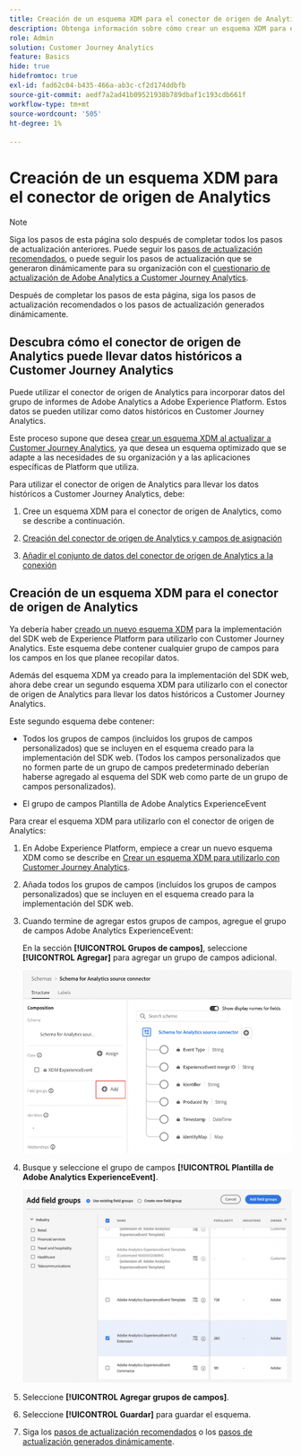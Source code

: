 ```yaml
---
title: Creación de un esquema XDM para el conector de origen de Analytics
description: Obtenga información sobre cómo crear un esquema XDM para el conector de origen de Analytics
role: Admin
solution: Customer Journey Analytics
feature: Basics
hide: true
hidefromtoc: true
exl-id: fad62c04-b435-466a-ab3c-cf2d174ddbfb
source-git-commit: aedf7a2ad41b09521938b789dbaf1c193cdb661f
workflow-type: tm+mt
source-wordcount: '505'
ht-degree: 1%

---
```


# Creación de un esquema XDM para el conector de origen de Analytics

>[!NOTE]
> 
>Siga los pasos de esta página solo después de completar todos los pasos de actualización anteriores. Puede seguir los [pasos de actualización recomendados](/help/getting-started/cja-upgrade/cja-upgrade-recommendations.md#recommended-upgrade-steps-for-most-organizations), o puede seguir los pasos de actualización que se generaron dinámicamente para su organización con el [cuestionario de actualización de Adobe Analytics a Customer Journey Analytics](https://gigazelle.github.io/cja-ttv/).
>
>Después de completar los pasos de esta página, siga los pasos de actualización recomendados o los pasos de actualización generados dinámicamente.

## Descubra cómo el conector de origen de Analytics puede llevar datos históricos a Customer Journey Analytics

Puede utilizar el conector de origen de Analytics para incorporar datos del grupo de informes de Adobe Analytics a Adobe Experience Platform. Estos datos se pueden utilizar como datos históricos en Customer Journey Analytics.

Este proceso supone que desea [crear un esquema XDM al actualizar a Customer Journey Analytics](/help/getting-started/cja-upgrade/cja-upgrade-schema-create.md), ya que desea un esquema optimizado que se adapte a las necesidades de su organización y a las aplicaciones específicas de Platform que utiliza.

Para utilizar el conector de origen de Analytics para llevar los datos históricos a Customer Journey Analytics, debe:

1. Cree un esquema XDM para el conector de origen de Analytics, como se describe a continuación.

1. [Creación del conector de origen de Analytics y campos de asignación](/help/getting-started/cja-upgrade/cja-upgrade-source-connector.md)

1. [Añadir el conjunto de datos del conector de origen de Analytics a la conexión](/help/getting-started/cja-upgrade/cja-upgrade-source-connector-dataset.md)

## Creación de un esquema XDM para el conector de origen de Analytics

Ya debería haber [creado un nuevo esquema XDM](/help/getting-started/cja-upgrade/cja-upgrade-schema-create.md) para la implementación del SDK web de Experience Platform para utilizarlo con Customer Journey Analytics. Este esquema debe contener cualquier grupo de campos para los campos en los que planee recopilar datos.

Además del esquema XDM ya creado para la implementación del SDK web, ahora debe crear un segundo esquema XDM para utilizarlo con el conector de origen de Analytics para llevar los datos históricos a Customer Journey Analytics.

Este segundo esquema debe contener:

* Todos los grupos de campos (incluidos los grupos de campos personalizados) que se incluyen en el esquema creado para la implementación del SDK web. (Todos los campos personalizados que no formen parte de un grupo de campos predeterminado deberían haberse agregado al esquema del SDK web como parte de un grupo de campos personalizados).

* El grupo de campos Plantilla de Adobe Analytics ExperienceEvent

Para crear el esquema XDM para utilizarlo con el conector de origen de Analytics:

1. En Adobe Experience Platform, empiece a crear un nuevo esquema XDM como se describe en [Crear un esquema XDM para utilizarlo con Customer Journey Analytics](/help/getting-started/cja-upgrade/cja-upgrade-schema-create.md).

1. Añada todos los grupos de campos (incluidos los grupos de campos personalizados) que se incluyen en el esquema creado para la implementación del SDK web.

1. Cuando termine de agregar estos grupos de campos, agregue el grupo de campos Adobe Analytics ExperienceEvent:

   En la sección **[!UICONTROL Grupos de campos]**, seleccione **[!UICONTROL Agregar]** para agregar un grupo de campos adicional.

   ![Agregar grupo de campos al esquema](assets/schema-add-field-group.png)

1. Busque y seleccione el grupo de campos **[!UICONTROL Plantilla de Adobe Analytics ExperienceEvent]**.

   ![Agregar el grupo de campos Adobe Analytics ExperienceEvent](assets/schema-experienceevent.png)

1. Seleccione **[!UICONTROL Agregar grupos de campos]**.

1. Seleccione **[!UICONTROL Guardar]** para guardar el esquema.

1. Siga los [pasos de actualización recomendados](/help/getting-started/cja-upgrade/cja-upgrade-recommendations.md#recommended-upgrade-steps-for-most-organizations) o los [pasos de actualización generados dinámicamente](https://gigazelle.github.io/cja-ttv/).
